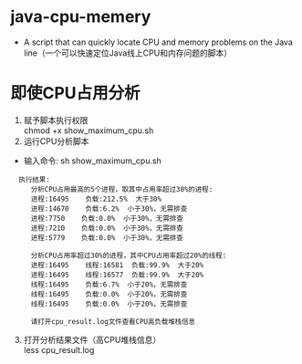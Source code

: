 # java-cpu-memery
- A script that can quickly locate CPU and memory problems on the Java line（一个可以快速定位Java线上CPU和内存问题的脚本）

# 即使CPU占用分析
1. 赋予脚本执行权限  
   chmod +x show_maximum_cpu.sh
2. 运行CPU分析脚本  
- 输入命令: sh show_maximum_cpu.sh
```
  执行结果:  
     分析CPU占用最高的5个进程，取其中占用率超过30%的进程:  
     进程:16495    负载:212.5%  大于30%  
     进程:14670    负载:6.2%  小于30%，无需排查  
     进程:7750    负载:0.0%  小于30%，无需排查  
     进程:7210    负载:0.0%  小于30%，无需排查  
     进程:5779    负载:0.0%  小于30%，无需排查  

     分析CPU占用率超过30%的进程，其中CPU占用率超过20%的线程:  
     进程:16495    线程:16581  负载:99.9%  大于20%  
     进程:16495    线程:16577  负载:99.9%  大于20%  
     线程:16495    负载:6.7%  小于20%，无需排查  
     线程:16495    负载:0.0%  小于20%，无需排查  
     线程:16495    负载:0.0%  小于20%，无需排查  
     
     请打开cpu_result.log文件查看CPU高负载堆栈信息
```
3. 打开分析结果文件（高CPU堆栈信息）  
   less cpu_result.log
